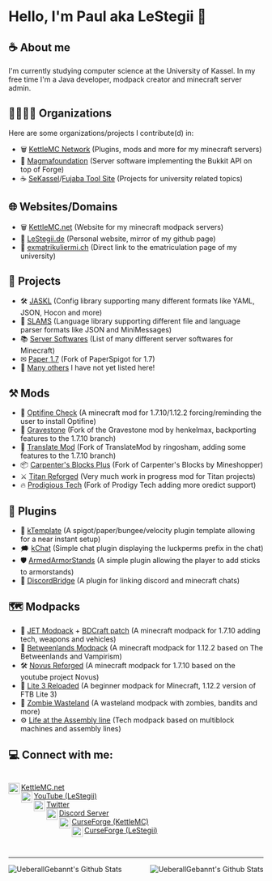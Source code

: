 # Hello, I'm Paul aka LeStegii 👋

## ☕️ About me
I'm currently studying computer science at the University of Kassel. 
In my free time I'm a Java developer, modpack creator and minecraft server admin.

## 👨‍👩‍👧‍👦 Organizations
Here are some organizations/projects I contribute(d) in:
- 🗑 [KettleMC Network][kettlemc-git] (Plugins, mods and more for my minecraft servers)
- 🌋 [Magmafoundation][magma-git] (Server software implementing the Bukkit API on top of Forge)
- ☕ [SeKassel][sekassel-git]/[Fujaba Tool Site][fujaba-git] (Projects for university related topics)

## 🌐 Websites/Domains
- 🗑 [KettleMC.net][kettlemc-website] (Website for my minecraft modpack servers)
- 🦖 [LeStegii.de][lestegii-website] (Personal website, mirror of my github page)
- 🏫 [exmatrikuliermi.ch][exmatrikuliermich-website] (Direct link to the ematriculation page of my university)

## 🍕 Projects
- 🛠 [JASKL][jaskl] (Config library supporting many different formats like YAML, JSON, Hocon and more)
- 💬 [SLAMS][slams] (Language library supporting different file and language parser formats like JSON and MiniMessages)
- 📚 [Server Softwares][server-softwares] (List of many different server softwares for Minecraft)
- ✉ [Paper 1.7][paper-1.7] (Fork of PaperSpigot for 1.7)
- 📑 [Many others](https://github.com/LeStegii/repositories) I have not yet listed here!

## ⚒ Mods
- 🔎 [Optifine Check][optifine-check] (A minecraft mod for 1.7.10/1.12.2 forcing/reminding the user to install Optifine)
- 🗿 [Gravestone][gravestone] (Fork of the Gravestone mod by henkelmax, backporting features to the 1.7.10 branch)
- 💬 [Translate Mod][translate-mod] (Fork of TranslateMod by ringosham, adding some features to the 1.7.10 branch)
- 📦 [Carpenter's Blocks Plus][carpenters-blocks-plus] (Fork of Carpenter's Blocks by Mineshopper)
- ⚔ [Titan Reforged][titan-reforged] (Very much work in progress mod for Titan projects)
- 🔥 [Prodigious Tech][prodigious-tech] (Fork of Prodigy Tech adding more oredict support)

## 🔩 Plugins
- 🥚 [kTemplate][ktemplate] (A spigot/paper/bungee/velocity plugin template allowing for a near instant setup)
- 🗯 [kChat][kchat] (Simple chat plugin displaying the luckperms prefix in the chat)
- 🛡 [ArmedArmorStands][armedarmorstands] (A simple plugin allowing the player to add sticks to armorstands)
- 🌉 [DiscordBridge][discordbridge] (A plugin for linking discord and minecraft chats)

## 🗺 Modpacks
- 🚀 [JET Modpack][jet] + [BDCraft patch][jet-bdcraft-patch] (A minecraft modpack for 1.7.10 adding tech, weapons and vehicles)
- 🦗 [Betweenlands Modpack][betweenlands] (A minecraft modpack for 1.12.2 based on The Betweenlands and Vampirism)
- 🛠 [Novus Reforged][novus-reforged] (A minecraft modpack for 1.7.10 based on the youtube project Novus)
- 🦢 [Lite 3 Reloaded][lite-3-reloaded] (A beginner modpack for Minecraft, 1.12.2 version of FTB Lite 3)
- 🧟 [Zombie Wasteland][zombie-wasteland] (A wasteland modpack with zombies, bandits and more)
- ⚙ [Life at the Assembly line][latal] (Tech modpack based on multiblock machines and assembly lines)

## 💻 Connect with me:

<br/>[<img align="left" alt="kettlemc.net" width="22px" src="https://cdn.simpleicons.org/bitbucket"/> KettleMC.net][kettlemc-website]
<br/>[<img align="left" alt="LeStegii | YouTube" width="22px" src="https://cdn.simpleicons.org/youtube"/> YouTube (LeStegii)][youtube]
<br/>[<img align="left" alt="UeberallGebannt | Twitter" width="22px" src="https://cdn.simpleicons.org/twitter"/> Twitter][twitter]
<br/>[<img align="left" alt="LeStegii | Discord" width="22px" src="https://cdn.simpleicons.org/discord"/> Discord Server][discord]
<br/>[<img align="left" alt="KettleMC | CurseForge" width="22px" src="https://cdn.simpleicons.org/curseforge"/> CurseForge (KettleMC)][curseforge]
<br/>[<img align="left" alt="LeStegii | CurseForge" width="22px" src="https://cdn.simpleicons.org/curseforge"/> CurseForge (LeStegii)][curseforge-old]

<br/>

---

<img align="left" alt="UeberallGebannt's Github Stats" src="https://github-readme-stats.vercel.app/api/top-langs/?username=LeStegii&show_icons=true&hide_border=true&theme=radical" />
<img align="right" alt="UeberallGebannt's Github Stats" src="https://github-readme-stats.vercel.app/api?username=LeStegii&show_icons=true&hide_border=true&theme=radical" />

[kettlemc-git]: https://github.com/KettleMC-Network
[magma-git]: https://git.magmafoundation.org/magmafoundation
[sekassel-git]: https://github.com/sekassel
[fujaba-git]: https://github.com/fujaba

[twitter]: https://twitter.com/ueberallgebannt
[discord]: https://discord.gg/f9P9HEj
[youtube]: https://www.youtube.com/@lestegii
[curseforge]: https://www.curseforge.com/members/kettlemc_net/projects
[curseforge-old]: https://www.curseforge.com/members/lestegii/projects

[server-softwares]: https://github.com/LeStegii/server-softwares
[jaskl]: https://github.com/Almighty-Satan/JASKL
[slams]: https://github.com/Almighty-Satan/SLAMS
[paper-1.7]: https://github.com/LeStegii/Paper-1.7
[kettlecord]: https://github.com/LeStegii/KettleCord

[jet]: https://github.com/LeStegii/jet
[betweenlands]: https://github.com/LeStegii/betweenlands-modpack
[novus-reforged]: https://github.com/LeStegii/novus-reforged
[lite-3-reloaded]: https://github.com/LeStegii/Lite-3-Reloaded
[zombie-wasteland]: https://github.com/LeStegii/Zombie-Wasteland
[latal]: https://github.com/LeStegii/Life-at-the-Assembly-line

[optifine-check]: https://github.com/KettleMC-Network/OptifineChecker
[translate-mod]: https://github.com/KettleMC-Network/TranslateMod/tree/1.7.10
[gravestone]: https://github.com/KettleMC-Network/gravestone
[carpenters-blocks-plus]: https://github.com/KettleMC-Network/carpentersblocks-plus
[titan-reforged]: https://github.com/LeStegii/Titan-Reforged/tree/setup
[prodigious-tech]: https://github.com/LeStegii/ProdigiousTech

[kchat]: https://github.com/KettleMC-Network/kChat
[ktemplate]: https://github.com/KettleMC-Network/kTemplate
[armedarmorstands]: https://github.com/KettleMC-Network/ArmedArmorStands
[discordbridge]: https://github.com/KettleMC-Network/DiscordBridge

[jet-bdcraft-patch]: https://github.com/LeStegii/jet-bdcraft-patch

[magma-website]: https://magmafoundation.org
[kettlemc-website]: https://kettlemc.net
[exmatrikuliermich-website]: https://exmatrikuliermi.ch
[lestegii-website]: https://lestegii.de
